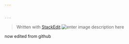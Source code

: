 ```yaml
---


---
```


<blockquote>
<p>Written with <a href="https://stackedit.io/">StackEdit</a>.<img src="https://lh3.googleusercontent.com/QPZYi5wGw_cbOFyqjZH1Xflxbjyb3APVHLRYXppGUS9ODJLpbH7W45mjcFgULpNL4uL4tUZTgFY" alt="enter image description here" title="panda"></p>
</blockquote>


now edited from github
<!--stackedit_data:
eyJoaXN0b3J5IjpbNTUxMTI2NzU5XX0=
-->